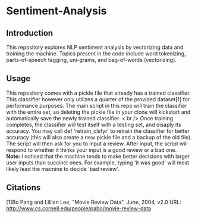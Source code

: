# Sentiment-Analysis
## Introduction
This repository explores NLP sentiment analysis by vectorizing data and training the machine. Topics present in the code include word tokenizing, parts-of-speech tagging, uni-grams, and bag-of-words (vectorizing). 

## Usage
This repository comes with a pickle file that already has a trained classifier. This classifier however only utilizes a quarter of the provided dataset\[1\] for performance purposes. The main script in this repo will train the classifier with the entire set, so deleting the pickle file in your clone will kickstart and automatically save the newly trained classifier. < br />
Once training completes, the classifier will test itself with a testing set, and disaply its accuracy. You may call def 'retrain_clsfyr' to retrain the classifier for better accuracy (this will also create a new pickle file and a backup of the old file). <br />
The script will then ask for you to input a review. After input, the script will respond to whether it thinks your input is a good review or a bad one.<br />
<b>Note:</b> I noticed that the machine tends to make better decisions with larger user inputs than succinct ones. For example, typing 'it was good' will most likely lead the macnine to decide 'bad review'.

## Citations
\[1\]Bo Pang and Lillian Lee, "Movie Review Data", June, 2004, v2.0
URL: http://www.cs.cornell.edu/people/pabo/movie-review-data

